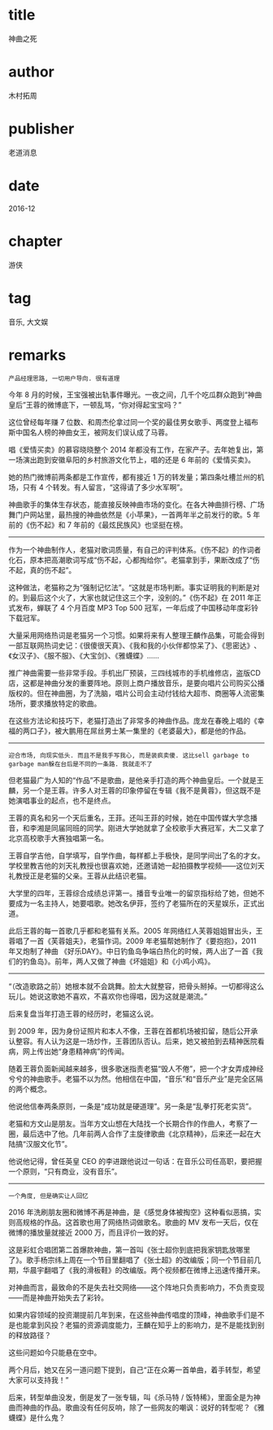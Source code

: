 # title
神曲之死

# author
木村拓周

# publisher
老道消息

# date
2016-12

# chapter
游侠

# tag
音乐, 大文娱

# remarks
`产品经理思路, 一切用户导向. 很有道理`

今年 8 月的时候，王宝强被出轨事件曝光。一夜之间，几千个吃瓜群众跑到“神曲皇后”王蓉的微博底下，一顿乱骂，“你对得起宝宝吗？”


这位曾经每年赚 7 位数、和周杰伦拿过同一个奖的最佳男女歌手、两度登上福布斯中国名人榜的神曲女王，被网友们误认成了马蓉。



唱《爱情买卖》的慕容晓晓整个 2014 年都没有工作，在家产子。去年她复出，第一场演出跑到安徽阜阳的乡村旅游文化节上，唱的还是 6 年前的《爱情买卖》。



她的热门微博前两条都是工作宣传，都有接近 1 万的转发量；第四条吐槽兰州的机场，只有 4 个转发。有人留言，“这得请了多少水军啊”。



神曲歌手的集体生存状态，能直接反映神曲市场的变化。在各大神曲排行榜、广场舞门户网站里，最热搜的神曲依然是《小苹果》，一首两年半之前发行的歌。5 年前的《伤不起》和 7 年前的《最炫民族风》也坚挺在榜。

---

作为一个神曲制作人，老猫对歌词质量，有自己的评判体系。《伤不起》的作词者化石，原本把高潮歌词写成“伤不起，心都掏给你”。老猫拿到手，果断改成了“伤不起，真的伤不起”。



这种做法，老猫称之为“强制记忆法”。“这就是市场判断。事实证明我的判断是对的。到最后这个火了，大家也就记住这三个字，没别的。”《伤不起》在 2011 年正式发布，蝉联了 4 个月百度 MP3 Top 500 冠军，一年后成了中国移动年度彩铃下载冠军。

大量采用网络热词是老猫另一个习惯。如果将来有人整理王麟作品集，可能会得到一部互联网热词史记：《很傻很天真》、《我和我的小伙伴都惊呆了》、《思密达》‍、《女汉子》、《服不服》、《大宝剑》、《雅蠛蝶》......

推广神曲需要一些非常手段。手机出厂预装，三四线城市的手机维修店，盗版CD店，这都是神曲分发的重要阵地。原则上商户播放音乐，是要向唱片公司购买公播版权的。但在神曲圈，为了洗脑，唱片公司会主动付钱给大超市、商圈等人流密集场所，要求播放特定的歌曲。



在这些方法论和技巧下，老猫打造出了非常多的神曲作品。庞龙在春晚上唱的《幸福的两口子》，被大鹏用在屌丝男士某一集里的《老婆最大》，都是他的作品。

---

`迎合市场, 向现实低头. 而且不是我手写我心, 而是装疯卖傻. 这比sell garbage to garbage man躲在台后是不同的一条路. 我就走不了`

但老猫最广为人知的“作品”不是歌曲，是他亲手打造的两个神曲皇后。一个就是王麟，另一个是王蓉。许多人对王蓉的印象停留在专辑《我不是黄蓉》，但这既不是她演唱事业的起点，也不是终点。

王蓉的真名和另一个天后重名，王菲。还叫王菲的时候，她在中国传媒大学念播音，和李湘是同届同班的同学。刚进大学她就拿了全校歌手大赛冠军，大二又拿了北京高校歌手大赛独唱第一名。



王蓉自学吉他，自学填写，自学作曲，每样都上手极快，是同学间出了名的才女。学校里教吉他的刘天礼教授也很喜欢她，还邀请她一起拍摄教学视频——这位刘天礼教授正是老猫的父亲。王蓉从此结识老猫。



大学里的四年，王蓉综合成绩总评第一。播音专业唯一的留京指标给了她，但她不要成为一名主持人，她要唱歌。她改名伊菲，签约了老猫所在的天星娱乐，正式出道。


此后王蓉的每一首歌几乎都和老猫有关系。2005 年网络红人芙蓉姐姐冒出头，王蓉唱了一首《芙蓉姐夫》，老猫作词。2009 年老猫帮她制作了《要抱抱》，2011 年又炮制了神曲 《好乐DAY》。中日钓鱼岛争端白热化的时候，两人出了一首《我们的钓鱼岛》。前年，两人又做了神曲《坏姐姐》和《小鸡小鸡》。

---


“（改造歌路之前）她根本就不会跳舞。脸太大就整容，把骨头掰掉。一切都得这么玩儿。她说这歌她不喜欢，不喜欢你也得唱，因为这就是潮流。”



后来复盘当年打造王蓉的经历时，老猫这么说。



到 2009 年，因为身份证照片和本人不像，王蓉在首都机场被扣留，随后公开承认整容。有人认为这是一场炒作，王蓉团队否认。后来，她又被拍到去精神医院看病，网上传出她“身患精神病”的传闻。



随着王蓉负面新闻越来越多，很多歌迷指责老猫“毁人不倦”，把一个才女弄成神经兮兮的神曲歌手。老猫不以为然。他相信在中国，“音乐”和“音乐产业”是完全区隔的两个概念。



他说他信奉两条原则，一条是“成功就是硬道理”。另一条是“乱拳打死老实货”。



老猫和方文山是朋友。当年方文山想在大陆找一个长期合作的作曲人，考察了一圈，最后选中了他。几年前两人合作了主旋律歌曲《北京精神》，后来还一起在大陆搞“汉服文化节”。

他说他记得，曾任英皇 CEO 的李进跟他说过一句话：在音乐公司任高职，要把握一个原则，“只有商业，没有音乐”。

---

`一个角度, 但是确实让人回忆`

2016 年洗刷朋友圈和微博不再是神曲，是《感觉身体被掏空》这种看似恶搞，实则高规格的作品。这首歌也用了网络热词做歌名。歌曲的 MV 发布一天后，仅在微博的播放量就接近 2000 万，而且评价一致的好。



这是彩虹合唱团第二首爆款神曲，第一首叫《张士超你到底把我家钥匙放哪里了》。歌手杨宗纬上周在一个节目里翻唱了《张士超》的改编版；同一个节目前几期，华晨宇翻唱了《我的滑板鞋》的改编版。两个视频都在微博上迅速传播开来。

对神曲而言，最致命的不是失去社交网络——这个阵地只负责影响力，不负责变现——而是神曲开始失去了彩铃。


如果内容领域的投资潮提前几年到来，在这些神曲传唱度的顶峰，神曲歌手们是不是也能拿到风投？老猫的资源调度能力，王麟在知乎上的影响力，是不是能找到别的释放路径？



这些问题如今只能悬在空中。

两个月后，她又在另一道问题下提到，自己“正在众筹一首单曲，着手转型，希望大家可以支持我！”



后来，转型单曲没发，倒是发了一张专辑，叫《杀马特 / 饭特稀》，里面全是为神曲而神曲的作品。歌曲没有任何反响，除了一些网友的嘲讽：说好的转型呢？《雅蠛蝶》是什么鬼？
